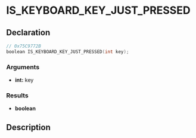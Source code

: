# IS_KEYBOARD_KEY_JUST_PRESSED

## Declaration
```cpp
// 0x75C9772B
boolean IS_KEYBOARD_KEY_JUST_PRESSED(int key);
```

### Arguments
- **int:** key

### Results
- **boolean**

## Description
